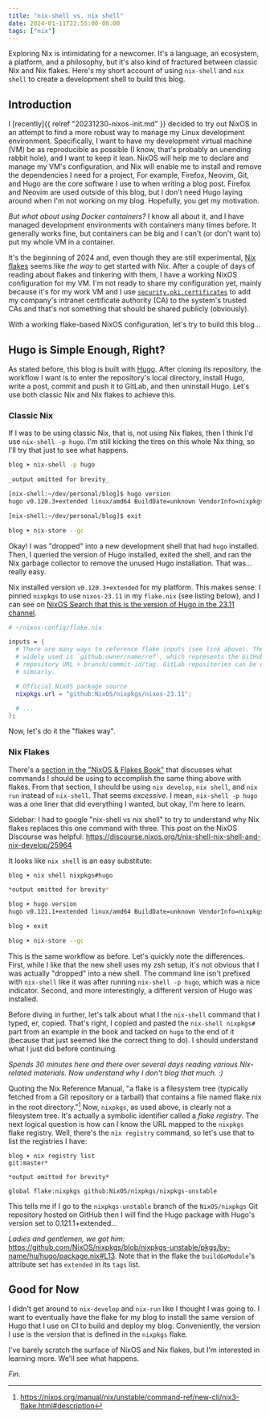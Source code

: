 ```yaml
---
title: "nix-shell vs. nix shell"
date: 2024-01-11T22:55:00-08:00
tags: ["nix"]
---
```


Exploring Nix is intimidating for a newcomer.
It's a language, an ecosystem, a platform, and a philosophy,
but it's also kind of fractured between classic Nix and Nix flakes.
Here's my short account of using `nix-shell` and `nix shell` to create a development shell to build this blog.

<!--more-->

## Introduction

I [recently]{{ relref "20231230-nixos-init.md" }} decided to try out NixOS in an attempt to find a more robust way to manage my Linux development environment.
Specifically, I want to have my development virtual machine (VM) be as reproducible as possible (I know, that's probably an unending rabbit hole),
and I want to keep it lean.
NixOS will help me to declare and manage my VM's configuration, and
Nix will enable me to install and remove the dependencies I need for a project,
For example, Firefox, Neovim, Git, and Hugo are the core software I use to when writing a blog post.
Firefox and Neovim are used outside of this blog, but I don't need Hugo laying around when I'm not working on my blog.
Hopefully, you get my motivation.

_But what about using Docker containers?_
I know all about it, and I have managed development environments with containers many times before.
It generally works fine, but containers can be big and I can't (or don't want to) put my whole VM in a container.

It's the beginning of 2024 and, even though they are still experimental, [Nix flakes](https://nixos.wiki/index.php?title=Flakes) seems like _the way_ to get started with Nix.
After a couple of days of reading about flakes and tinkering with them, I have a working NixOS configuration for my VM.
I'm not ready to share my configuration yet, mainly because it's for my work VM and I use [`security.pki.certificates`](https://search.nixos.org/options?channel=23.11&show=security.pki.certificates) to add my company's intranet certificate authority (CA) to the system's trusted CAs and that's not something that should be shared publicly (obviously).

With a working flake-based NixOS configuration, let's try to build this blog...

## Hugo is Simple Enough, Right?

As stated before,
this blog is built with [Hugo](https://gohugo.io/).
After cloning its repository,
the workflow I want is
to enter the repository's local directory,
install Hugo,
write a post,
commit and push it to GitLab,
and then uninstall Hugo.
Let's use both classic Nix and Nix flakes to achieve this.

### Classic Nix

If I was to be using classic Nix, that is, not using Nix flakes, then I think I'd use `nix-shell -p hugo`.
I'm still kicking the tires on this whole Nix thing, so I'll try that just to see what happens.

```bash
blog ➤ nix-shell -p hugo

_output omitted for brevity_

[nix-shell:~/dev/personal/blog]$ hugo version
hugo v0.120.3+extended linux/amd64 BuildDate=unknown VendorInfo=nixpkgs

[nix-shell:~/dev/personal/blog]$ exit

blog ➤ nix-store --gc
```

Okay!
I was "dropped" into a new development shell that had `hugo` installed.
Then,
I queried the version of Hugo installed,
exited the shell,
and ran the Nix garbage collector to remove the unused Hugo installation.
That was... really easy.

Nix installed version `v0.120.3+extended` for my platform.
This makes sense:
I pinned `nixpkgs` to use `nixos-23.11` in my `flake.nix` (see listing below),
and I can see on [NixOS Search that this is the version of Hugo in the 23.11 channel](https://search.nixos.org/packages?channel=23.11).

```nix
# ~/nixos-config/flake.nix

inputs = {
  # There are many ways to reference flake inputs (see link above). The most
  # widely used is `github:owner/name/ref`, which represents the GitHub
  # repository URL + branch/commit-id/tag. GitLab repositories can be used
  # simiarly.

  # Official NixOS package source
  nixpkgs.url = "github:NixOS/nixpkgs/nixos-23.11";

  # ...
};
```

Now, let's do it the "flakes way".

### Nix Flakes

There's a [section in the "NixOS & Flakes Book"](https://nixos-and-flakes.thiscute.world/nixos-with-flakes/introduction-to-flakes#nix-flakes-and-classic-nix) that discusses what commands I should be using to accomplish the same thing above with flakes.
From that section, I should be using `nix develop`, `nix shell`, and `nix run` instead of `nix-shell`.
That seems _excessive_.
I mean, `nix-shell -p hugo` was a one liner that did everything I wanted, but okay, I'm here to learn.

Sidebar: I had to google "nix-shell vs nix shell" to try to understand why Nix flakes replaces this one command with three.
This post on the NixOS Discourse was helpful:
<https://discourse.nixos.org/t/nix-shell-nix-shell-and-nix-develop/25964>

It looks like `nix shell` is an easy substitute:

```bash
blog ➤ nix shell nixpkgs#hugo

*output omitted for brevity*

blog ➤ hugo version
hugo v0.121.1+extended linux/amd64 BuildDate=unknown VendorInfo=nixpkgs

blog ➤ exit

blog ➤ nix-store --gc
```

This is the same workflow as before.
Let's quickly note the differences.
First,
while I like that the new shell uses my zsh setup,
it's not obvious that I was actually "dropped" into a new shell.
The command line isn't prefixed with `nix-shell` like it was after running `nix-shell -p hugo`,
which was a nice indicator.
Second, and more interestingly, a different version of Hugo was installed.

Before diving in further, let's talk about what I the `nix-shell` command that I typed, er, copied.
That's right, I copied and pasted the `nix-shell nixpkgs#` part from an example in the book and tacked on `hugo` to the end of it
(because that just seemed like the correct thing to do).
I should understand what I just did before continuing.

*Spends 30 minutes here and there over several days reading various Nix-related materials.*
*Now understand why I don't blog that much. :)*

Quoting the Nix Reference Manual,
"a flake is a filesystem tree (typically fetched from a Git repository or a tarball) that contains a file named flake.nix in the root directory."[^1]
Now, `nixpkgs`, as used above, is clearly not a filesystem tree.
It's actually a symbolic identifier called a _flake registry_.
The next logical question is how can I know the URL mapped to the `nixpkgs` flake registry.
Well, there's the `nix registry` command, so let's use that to list the registries I have:

```shell
blog ➤ nix registry list                                                                                                                                                          git:master*

*output omitted for brevity*

global flake:nixpkgs github:NixOS/nixpkgs/nixpkgs-unstable
```

This tells me
if I go to the `nixpkgs-unstable` branch of the `NixOS/nixpkgs` Git repository hosted on GitHub
then I will find the Hugo package with Hugo's version set to 0.121.1+extended...

*Ladies and gentlemen, we got him:*
<https://github.com/NixOS/nixpkgs/blob/nixpkgs-unstable/pkgs/by-name/hu/hugo/package.nix#L13>.
Note that in the flake the `buildGoModule`'s attribute set has `extended` in its `tags` list.

## Good for Now

I didn't get around to `nix-develop` and `nix-run` like I thought I was going to.
I want to eventually have the flake for my blog to install the same version of Hugo that I use on CI to build and deploy my blog.
Conveniently, the version I use is the version that is defined in the `nixpkgs` flake.

I've barely scratch the surface of NixOS and Nix flakes, but I'm interested in learning more.
We'll see what happens.

_Fin_.

<!-- Footnotes -->
[^1]: https://nixos.org/manual/nix/unstable/command-ref/new-cli/nix3-flake.html#description

